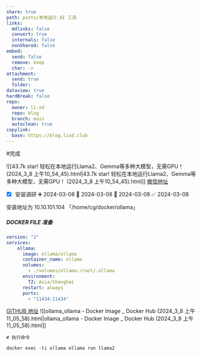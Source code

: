 ```yaml
---
share: true
path: posts/本地运行 AI 工具
links:
  mdlinks: false
  convert: true
  internals: false
  nonShared: false
embed:
  send: false
  remove: keep
  char: ->
attachment:
  send: true
  folder: 
dataview: true
hardBreak: false
repo:
  owner: li-xd
  repo: blog
  branch: main
  autoclean: true
copylink:
  base: https://blog.lixd.club
---
```



#完成 

![[43.7k star! 轻松在本地运行Llama2、Gemma等多种大模型，无需GPU！ (2024_3_8 上午10_54_45).html|43.7k star! 轻松在本地运行Llama2、Gemma等多种大模型，无需GPU！ (2024_3_8 上午10_54_45).html]]
[微信地址](https://mp.weixin.qq.com/s/CqtvMA5jjJivudcHyd2Mag)


- [x] 安装调研 ➕ 2024-03-08 🛫 2024-03-08 📅 2024-03-08 ✅ 2024-03-08

安装地址为 10.10.101.104 「/home/cg/docker/ollama」
##### DOCKER FILE 准备

```yaml
version: "2"
services:
    ollama:
      image: ollama/ollama
      container_name: ollama
      volumes:
        - ./volumes/ollama:/root/.ollama
      environment:
        TZ: Asia/Shanghai
      restart: always
      ports:
        - "11434:11434"
```


[GITHUB 地址](https://hub.docker.com/r/ollama/ollama)
![[ollama_ollama - Docker Image _ Docker Hub (2024_3_8 上午11_05_58).html|ollama_ollama - Docker Image _ Docker Hub (2024_3_8 上午11_05_58).html]]

```shell
# 执行命令

docker exec -ti ollama ollama run llama2
```

